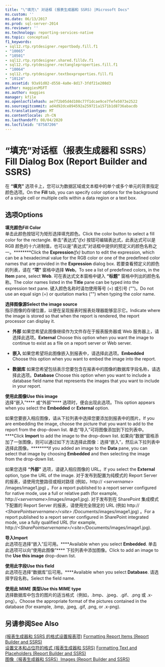 ```yaml
---
title: "\"填充\" 对话框 (报表生成器和 SSRS) |Microsoft Docs"
ms.custom: ''
ms.date: 06/13/2017
ms.prod: sql-server-2014
ms.reviewer: ''
ms.technology: reporting-services-native
ms.topic: conceptual
f1_keywords:
- sql12.rtp.rptdesigner.reportbody.fill.f1
- "10065"
- "10501"
- sql12.rtp.rptdesigner.shared.filldv.f1
- sql12.rtp.rptdesigner.rectangleproperties.fill.f1
- "10064"
- sql12.rtp.rptdesigner.textboxproperties.fill.f1
- "10124"
ms.assetid: 93a91d02-d558-4a0e-8d17-3fdf21e208d3
author: maggiesMSFT
ms.author: maggies
manager: kfile
ms.openlocfilehash: ae7f2b05d4d108c77f1dcae9ce7fefe5073e2522
ms.sourcegitcommit: ad4d92dce894592a259721a1571b1d8736abacdb
ms.translationtype: MT
ms.contentlocale: zh-CN
ms.lasthandoff: 08/04/2020
ms.locfileid: "87587206"
---
```

# <a name="fill-dialog-box-report-builder-and-ssrs"></a><span data-ttu-id="dbad8-102">“填充”对话框（报表生成器和 SSRS）</span><span class="sxs-lookup"><span data-stu-id="dbad8-102">Fill Dialog Box (Report Builder and SSRS)</span></span>
  <span data-ttu-id="dbad8-103">在 **“填充”** 选项卡上，您可以为数据区域或文本框中的单个或多个单元的背景指定颜色选项。</span><span class="sxs-lookup"><span data-stu-id="dbad8-103">On the **Fill** tab, you can specify color options for the background of a single cell or multiple cells within a data region or a text box.</span></span>  
  
## <a name="options"></a><span data-ttu-id="dbad8-104">选项</span><span class="sxs-lookup"><span data-stu-id="dbad8-104">Options</span></span>  
 <span data-ttu-id="dbad8-105">**填充颜色**</span><span class="sxs-lookup"><span data-stu-id="dbad8-105">**Fill Color**</span></span>  
 <span data-ttu-id="dbad8-106">单击此颜色按钮可为矩形选择填充颜色。</span><span class="sxs-lookup"><span data-stu-id="dbad8-106">Click the color button to select a fill color for the rectangle.</span></span> <span data-ttu-id="dbad8-107">单击“表达式”_(fx)_ 按钮可编辑表达式，此表达式可以是 RGB 颜色的十六进制值，也可以是“表达式”对话框中提供的预定义的颜色名称之一。\*\*\*\*\*\*\*\*</span><span class="sxs-lookup"><span data-stu-id="dbad8-107">Click the **Expression**_(fx)_ button to edit the expression, which can be a hexadecimal value for the RGB color or one of the predefined color names that are provided in the **Expression** dialog box.</span></span> <span data-ttu-id="dbad8-108">若要查看预定义的颜色的列表，请在 **“项”** 窗格中选择 **Web**。</span><span class="sxs-lookup"><span data-stu-id="dbad8-108">To see a list of predefined colors, in the **Item** pane, select **Web**.</span></span> <span data-ttu-id="dbad8-109">可在表达式文本窗格中键入 **“标题”** 窗格中列出的颜色名称。</span><span class="sxs-lookup"><span data-stu-id="dbad8-109">The color names listed in the **Title** pane can be typed into the expression text pane.</span></span> <span data-ttu-id="dbad8-110">键入颜色名称时请勿使用等号 (=) 或引号 ("")。</span><span class="sxs-lookup"><span data-stu-id="dbad8-110">Do not use an equal sign (=) or quotation marks ("") when typing the color name.</span></span>  
  
 <span data-ttu-id="dbad8-111">**选择图像源**</span><span class="sxs-lookup"><span data-stu-id="dbad8-111">**Select the image source**</span></span>  
 <span data-ttu-id="dbad8-112">指示图像的存储位置，以便在呈现报表时报表处理器能够显示它。</span><span class="sxs-lookup"><span data-stu-id="dbad8-112">Indicate where the image is stored so that when the report is rendered, the report processor can display it.</span></span>  
  
-   <span data-ttu-id="dbad8-113">**外部** 如果您希望此图像继续作为文件存在于报表服务器或 Web 服务器上，请选择此选项。</span><span class="sxs-lookup"><span data-stu-id="dbad8-113">**External** Choose this option when you want the image to continue to exist as a file on a report server or Web server.</span></span>  
  
-   <span data-ttu-id="dbad8-114">**嵌入** 如果您希望将此图像嵌入到报表中，请选择此选项。</span><span class="sxs-lookup"><span data-stu-id="dbad8-114">**Embedded** Choose this option when you want to embed the image into the report.</span></span>  
  
-   <span data-ttu-id="dbad8-115">**数据库** 如果您希望包括表示您要包含在报表中的图像的数据库字段名称，请选择此选项。</span><span class="sxs-lookup"><span data-stu-id="dbad8-115">**Database** Choose this option when you want to include a database field name that represents the images that you want to include in your report.</span></span>  
  
 <span data-ttu-id="dbad8-116">**使用此图像**</span><span class="sxs-lookup"><span data-stu-id="dbad8-116">**Use this image**</span></span>  
 <span data-ttu-id="dbad8-117">选择“嵌入”\*\*\*\* 或“外部”\*\*\*\* 选项时，便会出现此选项。</span><span class="sxs-lookup"><span data-stu-id="dbad8-117">This option appears when you select the **Embedded** or **External** option.</span></span>  
  
 <span data-ttu-id="dbad8-118">如果您要嵌入相应图像，请从下拉列表中选择您要添加到报表中的图片。</span><span class="sxs-lookup"><span data-stu-id="dbad8-118">If you are embedding the image, choose the picture that you want to add to the report from the drop-down list.</span></span> <span data-ttu-id="dbad8-119">单击“导入”可将图像添加到下拉列表中。\*\*\*\*</span><span class="sxs-lookup"><span data-stu-id="dbad8-119">Click **Import** to add the image to the drop-down list.</span></span> <span data-ttu-id="dbad8-120">如果向“数据”窗格添加了一张图像，则可以通过如下方法选择此图像：选择“嵌入”，然后从下拉列表中选择此图像。\*\*\*\*\*\*\*\*</span><span class="sxs-lookup"><span data-stu-id="dbad8-120">If you added an image to the **Data** pane, you can select that image by choosing **Embedded** and then selecting the image from the drop-down list.</span></span>  
  
 <span data-ttu-id="dbad8-121">如果您选择 **“外部”** 选项，请键入相应图像的 URL。</span><span class="sxs-lookup"><span data-stu-id="dbad8-121">If you select the **External** option, type the URL of the image.</span></span> <span data-ttu-id="dbad8-122">对于发布到配置为纯模式的 Report Server 的报表，请使用完整路径或相对路径 (例如，http:// *\<servername>* /images/image1.jpg) 。</span><span class="sxs-lookup"><span data-stu-id="dbad8-122">For a report published to a report server configured for native mode, use a full or relative path (for example, http://*\<servername>*/images/image1.jpg).</span></span> <span data-ttu-id="dbad8-123">对于发布到在 SharePoint 集成模式下配置的 Report Server 的报表，请使用完全限定的 URL (例如 http:// *\<SharePointservername>/\<site>* /Documents/images/image1.jpg) 。</span><span class="sxs-lookup"><span data-stu-id="dbad8-123">For a report published to a report server configured in SharePoint integrated mode, use a fully qualified URL (for example, http://*\<SharePointservername>/\<site>*/Documents/images/image1.jpg).</span></span>  
  
 <span data-ttu-id="dbad8-124">**导入**</span><span class="sxs-lookup"><span data-stu-id="dbad8-124">**Import**</span></span>  
 <span data-ttu-id="dbad8-125">此选项在选择“嵌入”后可用。\*\*\*\*</span><span class="sxs-lookup"><span data-stu-id="dbad8-125">Available when you select **Embedded**.</span></span> <span data-ttu-id="dbad8-126">单击此选项可以向“使用此图像”\*\*\*\* 下拉列表中添加图像。</span><span class="sxs-lookup"><span data-stu-id="dbad8-126">Click to add an image to the **Use this image** drop-down list.</span></span>  
  
 <span data-ttu-id="dbad8-127">**使用此字段**</span><span class="sxs-lookup"><span data-stu-id="dbad8-127">**Use this field**</span></span>  
 <span data-ttu-id="dbad8-128">此选项在选择“数据库”后可用。\*\*\*\*</span><span class="sxs-lookup"><span data-stu-id="dbad8-128">Available when you select **Database**.</span></span> <span data-ttu-id="dbad8-129">请选择字段名称。</span><span class="sxs-lookup"><span data-stu-id="dbad8-129">Select the field name.</span></span>  
  
 <span data-ttu-id="dbad8-130">**使用此 MIME 类型**</span><span class="sxs-lookup"><span data-stu-id="dbad8-130">**Use this MIME type**</span></span>  
 <span data-ttu-id="dbad8-131">选择数据库中包含的图片的适当格式（例如，.bmp、.jpeg、.gif、.png 或 .x-png）。</span><span class="sxs-lookup"><span data-stu-id="dbad8-131">Choose the appropriate format of the pictures contained in the database (for example, .bmp, .jpeg, .gif, .png, or .x-png).</span></span>  
  
## <a name="see-also"></a><span data-ttu-id="dbad8-132">另请参阅</span><span class="sxs-lookup"><span data-stu-id="dbad8-132">See Also</span></span>  
 <span data-ttu-id="dbad8-133">[&#40;报表生成器和 SSRS 的格式设置报表项&#41;](report-design/formatting-report-items-report-builder-and-ssrs.md) </span><span class="sxs-lookup"><span data-stu-id="dbad8-133">[Formatting Report Items &#40;Report Builder and SSRS&#41;](report-design/formatting-report-items-report-builder-and-ssrs.md) </span></span>  
 <span data-ttu-id="dbad8-134">[设置文本和占位符的格式 &#40;报表生成器和 SSRS&#41;](report-design/formatting-text-and-placeholders-report-builder-and-ssrs.md) </span><span class="sxs-lookup"><span data-stu-id="dbad8-134">[Formatting Text and Placeholders &#40;Report Builder and SSRS&#41;](report-design/formatting-text-and-placeholders-report-builder-and-ssrs.md) </span></span>  
 [<span data-ttu-id="dbad8-135">图像（报表生成器和 SSRS）</span><span class="sxs-lookup"><span data-stu-id="dbad8-135">Images &#40;Report Builder and SSRS&#41;</span></span>](report-design/images-report-builder-and-ssrs.md)  
  
  
